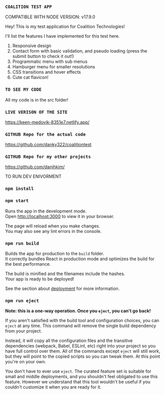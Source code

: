 ### `COALITION TEST APP`

COMPATIBLE WITH NODE VERSION: v17.9.0

Hey! This is my test application for Coalition Technologies!

I'll list the features I have implemented for this test here.

1. Responsive design
2. Contact form with basic validation, and pseudo loading (press the submit button to check it out!)
3. Programmatic menu with sub menus
4. Hamburger menu for smaller resolutions
5. CSS transitions and hover effects
6. Cute cat flavicon!

### `TO SEE MY CODE`
All my code is in the src folder!

### `LIVE VERISON OF THE SITE`
https://keen-medovik-8351e7.netlify.app/

### `GITHUB Repo for the actual code`
https://github.com/danky322/coalitiontest

### `GITHUB Repo for my other projects`
https://github.com/danjhkim/

TO RUN DEV ENIVORMENT
### `npm install`
### `npm start`

Runs the app in the development mode.\
Open [http://localhost:3000](http://localhost:3000) to view it in your browser.

The page will reload when you make changes.\
You may also see any lint errors in the console.

### `npm run build`

Builds the app for production to the `build` folder.\
It correctly bundles React in production mode and optimizes the build for the best performance.

The build is minified and the filenames include the hashes.\
Your app is ready to be deployed!

See the section about [deployment](https://facebook.github.io/create-react-app/docs/deployment) for more information.

### `npm run eject`

**Note: this is a one-way operation. Once you `eject`, you can't go back!**

If you aren't satisfied with the build tool and configuration choices, you can `eject` at any time. This command will remove the single build dependency from your project.

Instead, it will copy all the configuration files and the transitive dependencies (webpack, Babel, ESLint, etc) right into your project so you have full control over them. All of the commands except `eject` will still work, but they will point to the copied scripts so you can tweak them. At this point you're on your own.

You don't have to ever use `eject`. The curated feature set is suitable for small and middle deployments, and you shouldn't feel obligated to use this feature. However we understand that this tool wouldn't be useful if you couldn't customize it when you are ready for it.

